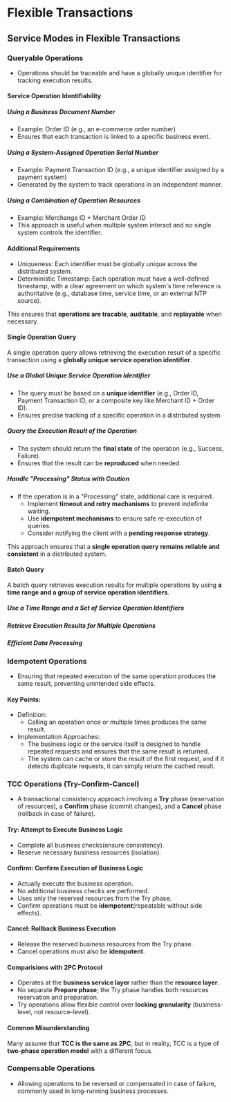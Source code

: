 # Flexible Transactions 

## Service Modes in Flexible Transactions 

### Queryable Operations 
- Operations should be traceable and have a globally unique identifier for tracking execution results. 

#### Service Operation Identifiability 
##### Using a Business Document Number 
- Example: Order ID (e.g., an e-commerce order number)
- Ensures that each transaction is linked to a specific business event. 

##### Using a System-Assigned Operation Serial Number 
- Example: Payment Transaction ID (e.g., a unique identifier assigned by a payment system)
- Generated by the system to track operations in an independent manner. 

##### Using a Combination of Operation Resources 
- Example: Merchange ID + Merchant Order ID 
- This approach is useful when multiple system interact and no single system controls the identifier. 

#### Additional Requirements 
- Uniqueness: Each identifier must be globally unique across the distributed system. 
- Deterministic Timestamp: Each operation must have a well-defined timestamp, with a clear agreement on which system's time reference is authoritative (e.g., database time, service time, or an external NTP source). 

This ensures that **operations are tracable**, **auditable**, and **replayable** when necessary. 


#### Single Operation Query 
A single operation query allows retrieving the execution result of a specific transaction using a **globally unique service operation identifier**. 

##### Use a Global Unique Service Operation Identifier 
- The query must be based on a **unique identifier** (e.g., Order ID, Payment Transaction ID, or a composite key like Merchant ID + Order ID). 
- Ensures precise tracking of a specific operation in a distributed system. 

##### Query the Execution Result of the Operation 
- The system should return the **final state** of the operation (e.g., Success, Failure).
- Ensures that the result can be **reproduced** when needed. 

##### Handle "Processing" Status with Caution 
- If the operation is in a "Processing" state, additional care is required. 
  - Implement **timeout and retry machanisms** to prevent indefinite waiting. 
  - Use **idempotent mechanisms** to ensure safe re-execution of queries. 
  - Consider notifying the client with a **pending response strategy**. 

This approach ensures that a **single operation query remains reliable and consistent** in a distributed system. 

#### Batch Query 
A batch query retrieves execution results for multiple operations by using **a time range and a group of service operation identifiers**. 

##### Use a Time Range and a Set of Service Operation Identifiers
##### Retrieve Execution Results for Multiple Operations 
##### Efficient Data Processing 

### Idempotent Operations
- Ensuring that repeated execution of the same operation produces the same result, preventing unintended side effects. 

#### Key Points: 
- Definition: 
  - Calling an operation once or multiple times produces the same result. 
- Implementation Approaches:
  - The business logic or the service itself is designed to handle repeated requests and ensures that the same result is returned.
  - The system can cache or store the result of the first request, and if it detects duplicate requests, it can simply return the cached result.  

### TCC Operations (Try-Confirm-Cancel)
- A transactional consistency approach involving a **Try** phase (reservation of resources), a **Confirm** phase (commit changes), and a **Cancel** phase (rollback in case of failure). 

#### Try: Attempt to Execute Business Logic 
- Complete all business checks(ensure consistency).
- Reserve necessary business resources (isolation).

#### Confirm: Confirm Execution of Business Logic 
- Actually execute the business operation. 
- No additional business checks are performed. 
- Uses only the reserved resources from the Try phase. 
- Confirm operations must be **idempotent**(repeatable without side effects).

#### Cancel: Rollback Business Execution 
- Release the reserved business resources from the Try phase. 
- Cancel operations must also be **idempotent**. 


#### Comparisions with 2PC Protocol 
- Operates at the **business service layer** rather than the **resource layer**. 
- No separate **Prepare phase**; the Try phase handles both resources reservation and preparation. 
- Try operations allow flexible control over **locking granularity** (business-level, not resource-level).


#### Common Misunderstanding 
Many assume that **TCC is the same as 2PC**, but in reality, TCC is a type of **two-phase operation model** with a different focus.  



### Compensable Operations
- Allowing operations to be reversed or compensated in case of failure, commonly used in long-running business processes. 